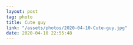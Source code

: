 ```yaml
---
layout: post
tag: photo
title: Cute guy
link: "/assets/photos/2020-04-10-Cute-guy.jpg"
date: 2020-04-10 22:55:48
---
```

